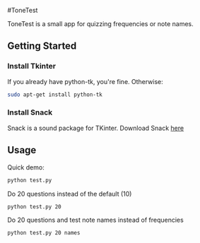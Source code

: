 #ToneTest

ToneTest is a small app for quizzing frequencies or note names.

## Getting Started

### Install Tkinter

If you already have python-tk, you're fine. Otherwise:
```bash
sudo apt-get install python-tk
```

### Install Snack

Snack is a sound package for TKinter. Download Snack [here](www.speech.kth.se/snack/)

## Usage
Quick demo:
```bash
python test.py 
```

Do 20 questions instead of the default (10)
```bash
python test.py 20
```
Do 20 questions and test note names instead of frequencies
```bash
python test.py 20 names
```
